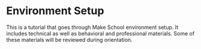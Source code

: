 # Environment Setup

This is a tutorial that goes through Make School environment setup. It includes technical as well as behavioral and professional materials. Some of these materials will be reviewed during orientation.
